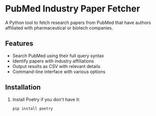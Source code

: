 # PubMed Industry Paper Fetcher

A Python tool to fetch research papers from PubMed that have authors affiliated with pharmaceutical or biotech companies.

## Features

- Search PubMed using their full query syntax
- Identify papers with industry affiliations
- Output results as CSV with relevant details
- Command-line interface with various options

## Installation

1. Install Poetry if you don't have it:
   ```bash
   pip install poetry